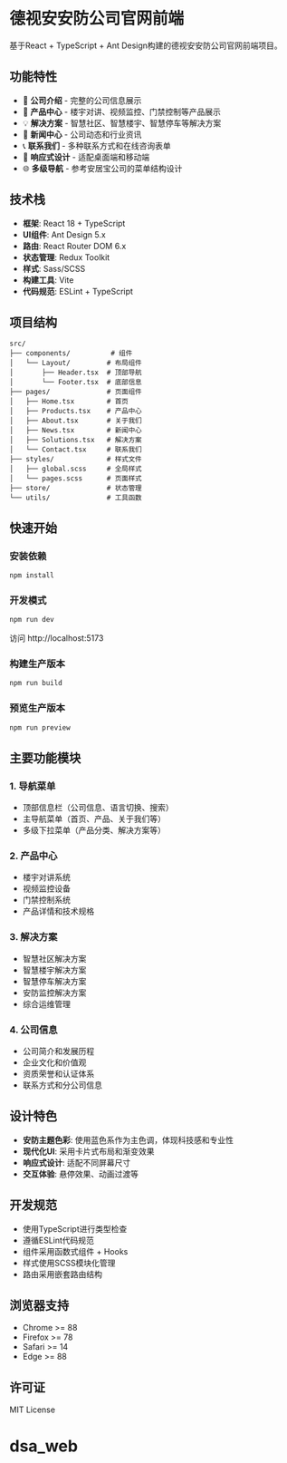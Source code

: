 # 德视安安防公司官网前端

基于React + TypeScript + Ant Design构建的德视安安防公司官网前端项目。

## 功能特性

- 🏢 **公司介绍** - 完整的公司信息展示
- 📱 **产品中心** - 楼宇对讲、视频监控、门禁控制等产品展示
- 💡 **解决方案** - 智慧社区、智慧楼宇、智慧停车等解决方案
- 📰 **新闻中心** - 公司动态和行业资讯
- 📞 **联系我们** - 多种联系方式和在线咨询表单
- 🎨 **响应式设计** - 适配桌面端和移动端
- 🌐 **多级导航** - 参考安居宝公司的菜单结构设计

## 技术栈

- **框架**: React 18 + TypeScript
- **UI组件**: Ant Design 5.x
- **路由**: React Router DOM 6.x
- **状态管理**: Redux Toolkit
- **样式**: Sass/SCSS
- **构建工具**: Vite
- **代码规范**: ESLint + TypeScript

## 项目结构

```
src/
├── components/          # 组件
│   └── Layout/         # 布局组件
│       ├── Header.tsx  # 顶部导航
│       └── Footer.tsx  # 底部信息
├── pages/              # 页面组件
│   ├── Home.tsx        # 首页
│   ├── Products.tsx    # 产品中心
│   ├── About.tsx       # 关于我们
│   ├── News.tsx        # 新闻中心
│   ├── Solutions.tsx   # 解决方案
│   └── Contact.tsx     # 联系我们
├── styles/             # 样式文件
│   ├── global.scss     # 全局样式
│   └── pages.scss      # 页面样式
├── store/              # 状态管理
└── utils/              # 工具函数
```

## 快速开始

### 安装依赖

```bash
npm install
```

### 开发模式

```bash
npm run dev
```

访问 http://localhost:5173

### 构建生产版本

```bash
npm run build
```

### 预览生产版本

```bash
npm run preview
```

## 主要功能模块

### 1. 导航菜单
- 顶部信息栏（公司信息、语言切换、搜索）
- 主导航菜单（首页、产品、关于我们等）
- 多级下拉菜单（产品分类、解决方案等）

### 2. 产品中心
- 楼宇对讲系统
- 视频监控设备
- 门禁控制系统
- 产品详情和技术规格

### 3. 解决方案
- 智慧社区解决方案
- 智慧楼宇解决方案
- 智慧停车解决方案
- 安防监控解决方案
- 综合运维管理

### 4. 公司信息
- 公司简介和发展历程
- 企业文化和价值观
- 资质荣誉和认证体系
- 联系方式和分公司信息

## 设计特色

- **安防主题色彩**: 使用蓝色系作为主色调，体现科技感和专业性
- **现代化UI**: 采用卡片式布局和渐变效果
- **响应式设计**: 适配不同屏幕尺寸
- **交互体验**: 悬停效果、动画过渡等

## 开发规范

- 使用TypeScript进行类型检查
- 遵循ESLint代码规范
- 组件采用函数式组件 + Hooks
- 样式使用SCSS模块化管理
- 路由采用嵌套路由结构

## 浏览器支持

- Chrome >= 88
- Firefox >= 78
- Safari >= 14
- Edge >= 88

## 许可证

MIT License
# dsa_web
